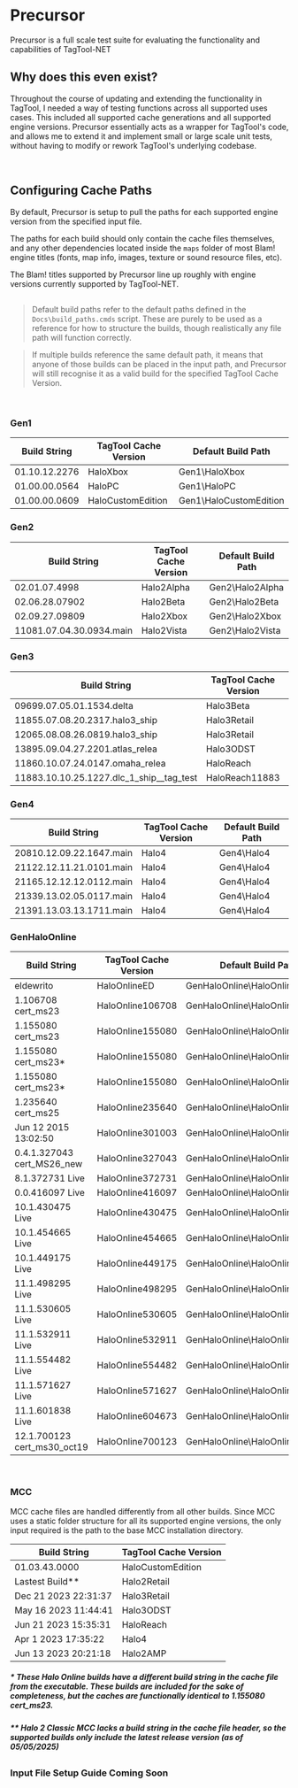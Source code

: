 # Precursor

Precursor is a full scale test suite for evaluating the functionality and capabilities of TagTool-NET

## Why does this even exist?

Throughout the course of updating and extending the functionality in TagTool, I needed a way of testing functions across all supported uses cases. This included all supported cache generations and all supported engine versions. Precursor essentially acts as a wrapper for TagTool's code, and allows me to extend it and implement small or large scale unit tests, without having to modify or rework TagTool's underlying codebase.

&nbsp;

## Configuring Cache Paths

By default, Precursor is setup to pull the paths for each supported engine version from the specified input file.

The paths for each build should only contain the cache files themselves, and any other dependencies located inside the `maps` folder of most Blam! engine titles (fonts, map info, images, texture or sound resource files, etc).

The Blam! titles supported by Precursor line up roughly with engine versions currently supported by TagTool-NET.

## 

> Default build paths refer to the default paths defined in the `Docs\build_paths.cmds` script. These are purely to be used as a reference for how to structure the builds, though realistically any file path will function correctly.

> If multiple builds reference the same default path, it means that anyone of those builds can be placed in the input path, and Precursor will still recognise it as a valid build for the specified TagTool Cache Version.

&nbsp;

### Gen1
| Build String | TagTool Cache Version | Default Build Path |
| ------------ | --------------------- | ----------------- |
| 01.10.12.2276 | HaloXbox | Gen1\HaloXbox |
| 01.00.00.0564 | HaloPC | Gen1\HaloPC |
| 01.00.00.0609 | HaloCustomEdition | Gen1\HaloCustomEdition |

### Gen2
| Build String | TagTool Cache Version | Default Build Path |
| ------------ | --------------------- | ----------------- |
| 02.01.07.4998 | Halo2Alpha | Gen2\Halo2Alpha |
| 02.06.28.07902 | Halo2Beta | Gen2\Halo2Beta |
| 02.09.27.09809 | Halo2Xbox | Gen2\Halo2Xbox |
| 11081.07.04.30.0934.main | Halo2Vista | Gen2\Halo2Vista |

### Gen3
| Build String | TagTool Cache Version | Default Build Path |
| ------------ | --------------------- | ----------------- |
| 09699.07.05.01.1534.delta | Halo3Beta | Gen3\Halo3Beta |
| 11855.07.08.20.2317.halo3_ship | Halo3Retail | Gen3\Halo3Retail |
| 12065.08.08.26.0819.halo3_ship | Halo3Retail | Gen3\Halo3MythicRetail |
| 13895.09.04.27.2201.atlas_relea | Halo3ODST | Gen3\Halo3ODST |
| 11860.10.07.24.0147.omaha_relea | HaloReach | Gen3\HaloReach |
| 11883.10.10.25.1227.dlc_1_ship__tag_test | HaloReach11883 | Gen3\HaloReach11883 |

### Gen4
| Build String | TagTool Cache Version | Default Build Path |
| ------------ | --------------------- | ----------------- |
| 20810.12.09.22.1647.main | Halo4 | Gen4\Halo4 |
| 21122.12.11.21.0101.main | Halo4 | Gen4\Halo4 |
| 21165.12.12.12.0112.main | Halo4 | Gen4\Halo4 |
| 21339.13.02.05.0117.main | Halo4 | Gen4\Halo4 |
| 21391.13.03.13.1711.main | Halo4 | Gen4\Halo4 |

### GenHaloOnline
| Build String | TagTool Cache Version | Default Build Path |
| ------------ | --------------------- | ----------------- |
| eldewrito | HaloOnlineED | GenHaloOnline\HaloOnlineED |
| 1.106708 cert_ms23 | HaloOnline106708 | GenHaloOnline\HaloOnline106708 |
| 1.155080 cert_ms23 | HaloOnline155080 | GenHaloOnline\HaloOnline155080 |
| 1.155080 cert_ms23* | HaloOnline155080 | GenHaloOnline\HaloOnline171227 |
| 1.155080 cert_ms23* | HaloOnline155080 | GenHaloOnline\HaloOnline177150 |
| 1.235640 cert_ms25 | HaloOnline235640 | GenHaloOnline\HaloOnline235640 |
| Jun 12 2015 13:02:50 | HaloOnline301003 | GenHaloOnline\HaloOnline301003 |
| 0.4.1.327043 cert_MS26_new | HaloOnline327043 | GenHaloOnline\HaloOnline332089 |
| 8.1.372731 Live | HaloOnline372731 | GenHaloOnline\HaloOnline373869 |
| 0.0.416097 Live | HaloOnline416097 | GenHaloOnline\HaloOnline416138 |
| 10.1.430475 Live | HaloOnline430475 | GenHaloOnline\HaloOnline430653 |
| 10.1.454665 Live | HaloOnline454665 | GenHaloOnline\HaloOnline454665 |
| 10.1.449175 Live | HaloOnline449175 | GenHaloOnline\HaloOnline479394 |
| 11.1.498295 Live | HaloOnline498295 | GenHaloOnline\HaloOnline498295 |
| 11.1.530605 Live | HaloOnline530605 | GenHaloOnline\HaloOnline530945 |
| 11.1.532911 Live | HaloOnline532911 | GenHaloOnline\HaloOnline533032 |
| 11.1.554482 Live | HaloOnline554482 | GenHaloOnline\HaloOnline554482 |
| 11.1.571627 Live | HaloOnline571627 | GenHaloOnline\HaloOnline571698 |
| 11.1.601838 Live | HaloOnline604673 | GenHaloOnline\HaloOnline604673 |
| 12.1.700123 cert_ms30_oct19 | HaloOnline700123 | GenHaloOnline\HaloOnline700255 |

&nbsp;

### MCC

MCC cache files are handled differently from all other builds. Since MCC uses a static folder structure for all its supported engine versions, the only input required is the path to the base MCC installation directory.

| Build String | TagTool Cache Version |
| -------------| --------------------- |
| 01.03.43.0000 | HaloCustomEdition |
| Lastest Build** | Halo2Retail |
| Dec 21 2023 22:31:37 | Halo3Retail |
| May 16 2023 11:44:41 | Halo3ODST |
| Jun 21 2023 15:35:31 | HaloReach |
| Apr  1 2023 17:35:22 | Halo4 |
| Jun 13 2023 20:21:18 | Halo2AMP |

##### * These Halo Online builds have a different build string in the cache file from the executable. These builds are included for the sake of completeness, but the caches are functionally identical to 1.155080 cert_ms23.

##### ** Halo 2 Classic MCC lacks a build string in the cache file header, so the supported builds only include the latest release version (as of 05/05/2025)

##
### Input File Setup Guide Coming Soon
##